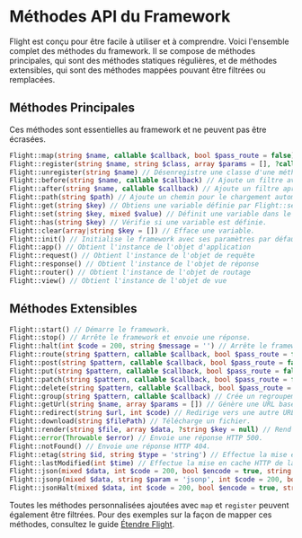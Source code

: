 # Méthodes API du Framework

Flight est conçu pour être facile à utiliser et à comprendre. Voici l'ensemble complet des méthodes du framework. Il se compose de méthodes principales, qui sont des méthodes statiques régulières, et de méthodes extensibles, qui sont des méthodes mappées pouvant être filtrées ou remplacées.

## Méthodes Principales

Ces méthodes sont essentielles au framework et ne peuvent pas être écrasées.

```php
Flight::map(string $name, callable $callback, bool $pass_route = false) // Crée une méthode personnalisée pour le framework.
Flight::register(string $name, string $class, array $params = [], ?callable $callback = null) // Enregistre une classe à une méthode du framework.
Flight::unregister(string $name) // Désenregistre une classe d'une méthode du framework.
Flight::before(string $name, callable $callback) // Ajoute un filtre avant une méthode du framework.
Flight::after(string $name, callable $callback) // Ajoute un filtre après une méthode du framework.
Flight::path(string $path) // Ajoute un chemin pour le chargement automatique des classes.
Flight::get(string $key) // Obtiens une variable définie par Flight::set().
Flight::set(string $key, mixed $value) // Définit une variable dans le moteur de Flight.
Flight::has(string $key) // Vérifie si une variable est définie.
Flight::clear(array|string $key = []) // Efface une variable.
Flight::init() // Initialise le framework avec ses paramètres par défaut.
Flight::app() // Obtient l'instance de l'objet d'application
Flight::request() // Obtient l'instance de l'objet de requête
Flight::response() // Obtient l'instance de l'objet de réponse
Flight::router() // Obtient l'instance de l'objet de routage
Flight::view() // Obtient l'instance de l'objet de vue
```

## Méthodes Extensibles

```php
Flight::start() // Démarre le framework.
Flight::stop() // Arrête le framework et envoie une réponse.
Flight::halt(int $code = 200, string $message = '') // Arrête le framework avec un code d'état facultatif et un message.
Flight::route(string $pattern, callable $callback, bool $pass_route = false, string $alias = '') // Associe un schéma d'URL à un rappel.
Flight::post(string $pattern, callable $callback, bool $pass_route = false, string $alias = '') // Associe un schéma d'URL de requête POST à un rappel.
Flight::put(string $pattern, callable $callback, bool $pass_route = false, string $alias = '') // Associe un schéma d'URL de requête PUT à un rappel.
Flight::patch(string $pattern, callable $callback, bool $pass_route = false, string $alias = '') // Associe un schéma d'URL de requête PATCH à un rappel.
Flight::delete(string $pattern, callable $callback, bool $pass_route = false, string $alias = '') // Associe un schéma d'URL de requête DELETE à un rappel.
Flight::group(string $pattern, callable $callback) // Crée un regroupement pour les URLs, le schéma doit être une chaîne de caractères.
Flight::getUrl(string $name, array $params = []) // Génère une URL basée sur un alias de route.
Flight::redirect(string $url, int $code) // Redirige vers une autre URL.
Flight::download(string $filePath) // Télécharge un fichier.
Flight::render(string $file, array $data, ?string $key = null) // Rend un fichier de modèle.
Flight::error(Throwable $error) // Envoie une réponse HTTP 500.
Flight::notFound() // Envoie une réponse HTTP 404.
Flight::etag(string $id, string $type = 'string') // Effectue la mise en cache HTTP ETag.
Flight::lastModified(int $time) // Effectue la mise en cache HTTP de la dernière modification.
Flight::json(mixed $data, int $code = 200, bool $encode = true, string $charset = 'utf8', int $option) // Envoie une réponse JSON.
Flight::jsonp(mixed $data, string $param = 'jsonp', int $code = 200, bool $encode = true, string $charset = 'utf8', int $option) // Envoie une réponse JSONP.
Flight::jsonHalt(mixed $data, int $code = 200, bool $encode = true, string $charset = 'utf8', int $option) // Envoie une réponse JSON et arrête le framework.
```

Toutes les méthodes personnalisées ajoutées avec `map` et `register` peuvent également être filtrées. Pour des exemples sur la façon de mapper ces méthodes, consultez le guide [Étendre Flight](/learn/extending).